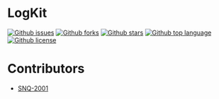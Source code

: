 # LogKit

<!-- # Badges -->

[![Github issues](https://img.shields.io/github/issues/SNQ-2001/LogKit)](https://github.com/SNQ-2001/LogKit/issues)
[![Github forks](https://img.shields.io/github/forks/SNQ-2001/LogKit)](https://github.com/SNQ-2001/LogKit/network/members)
[![Github stars](https://img.shields.io/github/stars/SNQ-2001/LogKit)](https://github.com/SNQ-2001/LogKit/stargazers)
[![Github top language](https://img.shields.io/github/languages/top/SNQ-2001/LogKit)](https://github.com/SNQ-2001/LogKit/)
[![Github license](https://img.shields.io/github/license/SNQ-2001/LogKit)](https://github.com/SNQ-2001/LogKit/)

# Contributors

- [SNQ-2001](https://github.com/SNQ-2001)

<!-- CREATED_BY_LEADYOU_README_GENERATOR -->
